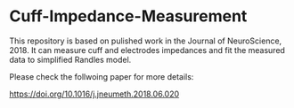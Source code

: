 # Cuff-Impedance-Measurement

This repository is based on pulished work in the Journal of NeuroScience, 2018.
It can measure cuff and electrodes impedances and fit the measured data to simplified Randles model.


Please check the follwoing paper for more details:

https://doi.org/10.1016/j.jneumeth.2018.06.020
